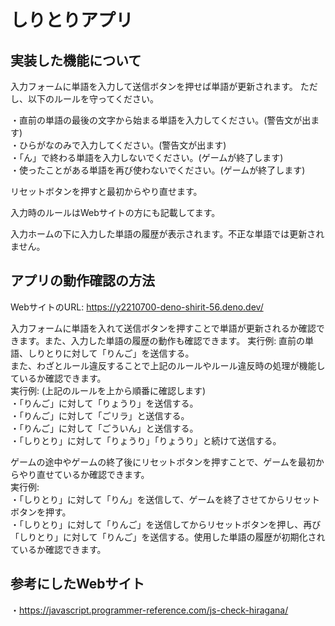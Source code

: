 # しりとりアプリ

## 実装した機能について
入力フォームに単語を入力して送信ボタンを押せば単語が更新されます。
ただし、以下のルールを守ってください。

・直前の単語の最後の文字から始まる単語を入力してください。(警告文が出ます)  
・ひらがなのみで入力してください。(警告文が出ます)  
・「ん」で終わる単語を入力しないでください。(ゲームが終了します)  
・使ったことがある単語を再び使わないでください。(ゲームが終了します)  

リセットボタンを押すと最初からやり直せます。

入力時のルールはWebサイトの方にも記載してます。

入力ホームの下に入力した単語の履歴が表示されます。不正な単語では更新されません。

## アプリの動作確認の方法
WebサイトのURL: https://y2210700-deno-shirit-56.deno.dev/

入力フォームに単語を入れて送信ボタンを押すことで単語が更新されるか確認できます。また、入力した単語の履歴の動作も確認できます。
実行例: 直前の単語、しりとりに対して「りんご」を送信する。  
また、わざとルール違反することで上記のルールやルール違反時の処理が機能しているか確認できます。  
実行例: (上記のルールを上から順番に確認します)  
・「りんご」に対して「りょうり」を送信する。  
・「りんご」に対して「ごリラ」と送信する。  
・「りんご」に対して「ごういん」と送信する。  
・「しりとり」に対して「りょうり」「りょうり」と続けて送信する。  

ゲームの途中やゲームの終了後にリセットボタンを押すことで、ゲームを最初からやり直せているか確認できます。  
実行例:  
・「しりとり」に対して「りん」を送信して、ゲームを終了させてからリセットボタンを押す。  
・「しりとり」に対して「りんご」を送信してからリセットボタンを押し、再び「しりとり」に対して「りんご」を送信する。使用した単語の履歴が初期化されているか確認できます。

## 参考にしたWebサイト
・https://javascript.programmer-reference.com/js-check-hiragana/